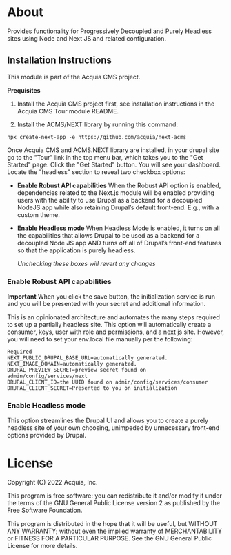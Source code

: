 # About

Provides functionality for Progressively Decoupled and Purely Headless sites using Node and Next JS and related configuration.

## Installation Instructions

This module is part of the Acquia CMS project. 

**Prequisites**

1. Install the Acquia CMS project first, see installation instructions in the Acquia CMS Tour module README.

2. Install the ACMS/NEXT library by running this command:
```
npx create-next-app -e https://github.com/acquia/next-acms
```

Once Acquia CMS and ACMS.NEXT library are installed, in your drupal site go to the "Tour" link in the top menu bar, which takes you to the "Get Started" page. Click the "Get Started" button. You will see your dashboard. Locate the "headless" section to reveal two checkbox options: 

* **Enable Robust API capabilities** When the Robust API option is enabled, dependencies related to the Next.js module will be enabled providing users with the ability to use Drupal as a backend for a decoupled NodeJS app while also retaining Drupal’s default front-end. E.g., with a custom theme.
 
* **Enable Headless mode** When Headless Mode is enabled, it turns on all the capabilities that allows Drupal to be used as a backend for a decoupled Node JS app AND turns off all of Drupal’s front-end features so that the application is purely headless.

	_Unchecking these boxes will revert any changes_

### Enable Robust API capabilities
**Important** When you click the save button, the initialization service is run and you will be presented with your secret and additional information. 

This is an opinionated architecture and automates the many steps required to set up a partially headless site. This option will automatically create a consumer, keys, user with role and permissions, and a next js site. However, you will need to set your env.local file manually per the following:


```
Required 
NEXT_PUBLIC_DRUPAL_BASE_URL=automatically generated. 
NEXT_IMAGE_DOMAIN=automatically generated. 
DRUPAL_PREVIEW_SECRET=preview secret found on admin/config/services/next
DRUPAL_CLIENT_ID=the UUID found on admin/config/services/consumer
DRUPAL_CLIENT_SECRET=Presented to you on initialization
```
### Enable Headless mode
This option streamlines the Drupal UI and allows you to create a purely headless site of your own choosing, unimpeded by unnecessary front-end options provided by Drupal.


# License

Copyright (C) 2022 Acquia, Inc.

This program is free software: you can redistribute it and/or modify it under the terms of the GNU General Public License version 2 as published by the Free Software Foundation.

This program is distributed in the hope that it will be useful, but WITHOUT ANY WARRANTY; without even the implied warranty of MERCHANTABILITY or FITNESS FOR A PARTICULAR PURPOSE.  See the GNU General Public License for more details.
